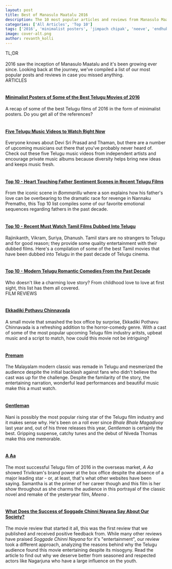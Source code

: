 ```yaml
---
layout: post
title: Best of Manasulo Maatalu 2016
description: The 10 most popular articles and reviews from Manasulo Maatalu in 2016
categories: ['All Articles', 'Top 10']
tags: ['2016', 'minimalist posters', 'jimpach chipak', 'neeve', 'endhuko', 'em mayalo', 'chandamama', "father's day", 'top 10 telugu', 'movie review', 'film review', 'telugu rom-com', 'a aa', 'premam', 'ekkadiki pothavu chinnavada', 'tamil telugu dubbed', 'gentleman', 'soggade']
image: cover-alt.png
author: revanth_kolli
---
```


<div class="block block-dark block-lg block-first">
    <div class="block-title">TL;DR</div>
    <br>
    2016 saw the inception of Manasulo Maatalu and it's been growing ever since. Looking back at the journey, we've compiled a list of our most popular posts and reviews in case you missed anything. 
</div>

<div class="block">
    <div class="block-title">ARTICLES</div>
    <br>
    <a href="{{ site.baseurl }}/Minimalist-Posters-of-Some-of-the-Best-Telugu-Movies-of-2016/"><h4> Minimalist Posters of Some of the Best Telugu Movies of 2016 </h4>
    <div class="img-cover"><div class="img-preview" style="background-image: url('../img/minimalist/Ekkadiki Pothavu Chinnavada.png');"></div></div></a>
    A recap of some of the best Telugu films of 2016 in the form of minimalist posters. Do you get all of the references? 
    <br><br>
    <a href="{{ site.baseurl }}/FIve-Telugu-Music-Videos-to-Watch-Right-Now/"><h4> Five Telugu Music Videos to Watch Right Now </h4>
    <div class="img-cover"><div class="img-preview" style="background-image: url('../img/five_private_music_videos.jpg');"></div></div></a>
    Everyone knows about Devi Sri Prasad and Thaman, but there are a number of upcoming musicians out there that you've probably never heard of. Check out these five Telugu music videos from independent artists and encourage private music albums because diversity helps bring new ideas and keeps music fresh.
    <br><br>
    <a href="{{ site.baseurl }}/Top-10-Heart-Touching-Father-Sentiment-Scenes-in-Recent-Telugu-Films/"><h4> Top 10 - Heart Touching Father Sentiment Scenes in Recent Telugu Films </h4>
    <div class="img-cover"><div class="img-preview" style="background-image: url('../img/nannaku_prematho_poster.jpg');"></div></div></a>
    From the iconic scene in <i>Bommarillu</i> where a son explains how his father's love can be overbearing to the dramatic race for revenge in Nannaku Prematho, this Top 10 list compiles some of our favorite emotional sequences regarding fathers in the past decade.
    <br><br>
    <a href="{{ site.baseurl }}/Top-10-Recent-Must-Watch-Tamil-Films-Dubbed-Into-Telugu/"><h4> Top 10 - Recent Must Watch Tamil Films Dubbed Into Telugu </h4>
    <div class="img-cover"><div class="img-preview" style="background-image: url('../img/top10_tamil_dubbed.jpg');"></div></div></a>
    Rajinikanth, Vikram, Suriya, Dhanush. Tamil stars are no strangers to Telugu and for good reason; they provide some quality entertainment with their dubbed films. Here's a compilation of some of the best Tamil movies that have been dubbed into Telugu in the past decade of Telugu cinema.
    <br><br>
    <a href="{{ site.baseurl }}/Top-10-Modern-Telugu-Romantic-Comedies-From-the-Past-Decade/"><h4> Top 10 - Modern Telugu Romantic Comedies From the Past Decade </h4>
    <div class="img-cover"><div class="img-preview" style="background-image: url('../img/top10_rom_com.jpg');"></div></div></a>
    Who doesn't like a charming love story? From childhood love to love at first sight, this list has them all covered.
    <br>
</div>

<div class="block">
    <div class="block-title">FILM REVIEWS</div>
    <br>
    <a href="{{ site.baseurl }}/Ekkadiki-Pothavu-Chinnavada/"><h4> Ekkadiki Pothavu Chinnavada </h4>
    <div class="img-cover"><div class="img-preview" style="background-image: url('../img/ekkadiki_pothavu_chinnavada_poster.jpg');"></div></div></a>
    A small movie that smashed the box office by surprise, Ekkadiki Pothavu Chinnavada is a refreshing addition to the horror-comedy genre. With a cast of some of the most popular upcoming Telugu film industry aritsts, upbeat music and a script to match, how could this movie not be intriguing? 
    <br><br>
    <a href="{{ site.baseurl }}/Premam/"><h4> Premam </h4>
    <div class="img-cover"><div class="img-preview" style="background-image: url('../img/premam_poster.jpg');"></div></div></a>
    The Malayalam modern classic was remade in Telugu and mesmerized the audience despite the initial backlash against fans who didn't believe the cast was up for the challenge. Despite the familarity of the story, the entertaining narration, wonderful lead performances and beautiful music make this a must watch. 
    <br><br>
    <a href="{{ site.baseurl }}/Gentleman-Suspenseful-Love-Stories/"><h4> Gentleman </h4>
    <div class="img-cover"><div class="img-preview" style="background-image: url('../img/gentleman_poster.jpg');"></div></div></a>
    Nani is possibly the most popular rising star of the Telugu film industry and it makes sense why. He's been on a roll ever since <i>Bhale Bhale Magadivoy</i> last year and, out of his three releases this year, <i>Gentleman</i> is certainly the best. Gripping suspense, catchy tunes and the debut of Niveda Thomas make this one memorable.
    <br><br>
    <a href="{{ site.baseurl }}/A-Aa-Another-Feel-Good-Trivikram-Family-Entertainer/"><h4> A Aa </h4>
    <div class="img-cover"><div class="img-preview" style="background-image: url('../img/a_aa_poster.jpg');"></div></div></a>
    The most successful Telugu film of 2016 in the overseas market, <i> A Aa </i> showed Trivikram's brand power at the box office despite the absence of a major leading star - or, at least, that's what other websites have been saying. Samantha is at the primer of her career though and this film is her show throughout as she charms the audience in this portrayal of the classic novel and remake of the yesteryear film, <i> Meena </i>.
    <br><br>
    <a href="{{ site.baseurl }}/Soggade-Chinni-Nayana-Extended-Film-Review/"><h4> What Does the Success of Soggade Chinni Nayana Say About Our Society? </h4>
    <div class="img-cover"><div class="img-preview" style="background-image: url('../img/soggade_chinni_nayana_poster.jpg');"></div></div></a>
    The movie review that started it all, this was the first review that we published and received positive feedback from. While many other reviews have praised <i> Soggade Chinni Nayana </i> for it's "entertainment", our review took a different approach, analyzing the reasons behind why the Telugu audience found this movie entertaining despite its misogyny. Read the article to find out why we deserve better from seasoned and respected actors like Nagarjuna who have a large influence on the youth.
    <br>
</div>